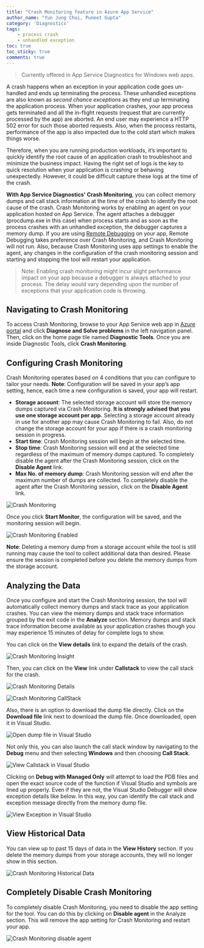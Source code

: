 ```yaml
---
title: "Crash Monitoring feature in Azure App Service"
author_name: "Yun Jung Choi, Puneet Gupta"
category: 'Diagnostics'
tags:
    - process crash
    - unhandled exception
toc: true
toc_sticky: true
comments: true
---
```


> Currently offered in App Service Diagnostics for Windows web apps.

A crash happens when an exception in your application code goes un-handled and ends up terminating the process. These unhandled exceptions are also known as _second chance exceptions_ as they end up terminating the application process. When your application crashes, your app process gets terminated and all the in-flight requests (request that are currently processed by the app) are aborted. An end user may experience a HTTP 502 error for such those aborted requests. Also, when the process restarts, performance of the app is also impacted due to the cold start which makes things worse.

Therefore, when you are running production workloads, it’s important to quickly identify the root cause of an application crash to troubleshoot and minimize the business impact. Having the right set of logs is the key to quick resolution when your application is crashing or behaving unexpectedly. However, it could be difficult capture these logs at the time of the crash.

**With App Service Diagnostics' Crash Monitoring**, you can collect memory dumps and call stack information at the time of the crash to identify the root cause of the crash. Crash Monitoring works by enabling an agent on your application hosted on App Service. The agent attaches a debugger (procdump.exe in this case) when process starts and as soon as the process crashes with an unhandled exception, the debugger captures a memory dump. If you are using [Remote Debugging](https://azure.microsoft.com/blog/introduction-to-remote-debugging-on-azure-web-sites/) on your app, Remote Debugging takes preference over Crash Monitoring, and Crash Monitoring will not run. Also, because Crash Monitoring uses app settings to enable the agent, any changes in the configuration of the crash monitoring session and starting and stopping the tool will restart your application.

> Note: Enabling crash monitoring might incur slight performance impact on your app because a debugger is always attached to your process. The delay would vary depending upon the number of exceptions that your application code is throwing.

## Navigating to Crash Monitoring

To access Crash Monitoring, browse to your App Service web app in [Azure portal](https://portal.azure.com) and click **Diagnose and Solve problems** in the left navigation panel. Then, click on the home page tile named **Diagnostic Tools**. Once you are inside Diagnostic Tools, click **Crash Monitoring**.

## Configuring Crash Monitoring

Crash Monitoring operates based on 4 conditions that you can configure to tailor your needs. **Note**: Configuration will be saved in your app’s app setting, hence, each time a new configuration is saved, your app will restart.

- **Storage account**: The selected storage account will store the memory dumps captured via Crash Monitoring. **It is strongly advised that you use one storage account per app.** Selecting a storage account already in use for another app may cause Crash Monitoring to fail. Also, do not change the storage account for your app if there is a crash monitoring session in progress.
- **Start time**: Crash Monitoring session will begin at the selected time.
- **Stop time**: Crash Monitoring session will end at the selected time regardless of the maximum of memory dumps captured. To completely disable the agent after the Crash Monitoring session, click on the **Disable Agent** link.
- **Max No. of memory dump**: Crash Monitoring session will end after the maximum number of dumps are collected. To completely disable the agent after the Crash Monitoring session, click on the **Disable Agent** link.

![Crash Monitoring]({{site.baseurl}}/media/2020/08/crash-monitoring-ui.png)

Once you click **Start Monitor**, the configuration will be saved, and the monitoring session will begin.

![Crash Monitoring Enabled]({{site.baseurl}}/media/2020/08/crash-monitoring-enabled.png)

**Note**: Deleting a memory dump from a storage account while the tool is still running may cause the tool to collect additional data than desired. Please ensure the session is completed before you delete the memory dumps from the storage account.

## Analyzing the Data

Once you configure and start the Crash Monitoring session, the tool will automatically collect memory dumps and stack trace as your application crashes. You can view the memory dumps and stack trace information grouped by the exit code in the **Analyze** section. Memory dumps and stack trace information become available as your application crashes though you may experience 15 minutes of delay for complete logs to show.

You can click on the **View details** link to expand the details of the crash.

![Crash Monitoring Insight]({{site.baseurl}}/media/2020/08/crash-monitoring-insight.png)

Then, you can click on the **View** link under **Callstack** to view the call stack for the crash.

![Crash Monitoring Details]({{site.baseurl}}/media/2020/08/crash-monitoring-details.png)

![Crash Monitoring CallStack]({{site.baseurl}}/media/2020/08/crash-monitoring-callstack.png)

Also, there is an option to download the dump file directly. Click on the **Download file** link next to download the dump file. Once downloaded, open it in Visual Studio.

![Open dump file in Visual Studio]({{site.baseurl}}/media/2020/08/crash-monitoring-visual-studio.png)

Not only this, you can also launch the call stack window by navigating to the **Debug** menu and then selecting **Windows** and then choosing **Call Stack**.

![View Callstack in Visual Studio]({{site.baseurl}}/media/2020/08/crash-monitoring-visual-studio-stack.png)

Clicking on **Debug with Managed Only** will attempt to load the PDB files and open the exact source code of the function if Visual Studio and symbols are lined up properly. Even if they are not, the Visual Studio Debugger will show exception details like below. In this way, you can identify the call stack and exception message directly from the memory dump file.

![View Exception in Visual Studio]({{site.baseurl}}/media/2020/08/crash-monitoring-visual-studio-exception.png)

## View Historical Data

You can view up to past 15 days of data in the **View History** section. If you delete the memory dumps from your storage accounts, they will no longer show in this section.

![Crash Monitoring Historical Data]({{site.baseurl}}/media/2020/08/crash-monitoring-history.png)

## Completely Disable Crash Monitoring

To completely disable Crash Monitoring, you need to disable the app setting for the tool. You can do this by clicking on **Disable agent** in the Analyze section. This will remove the app setting for Crash Monitoring and restart your app.

![Crash Monitoring disable agent]({{site.baseurl}}/media/2020/08/crash-monitoring-disable-agent.png)